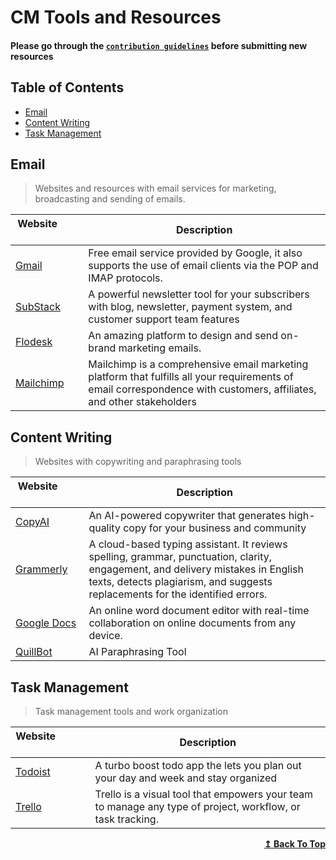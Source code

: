 # CM Tools and Resources

#### Please go through the [`contribution guidelines`](./contributing.md) before submitting new resources

## Table of Contents

- [Email](#email)
- [Content Writing](#content-writing)
- [Task Management](#task-management)

## Email

>Websites and resources with email services for marketing, broadcasting and  sending of emails.

| Website&nbsp; &nbsp; &nbsp; &nbsp; &nbsp; &nbsp; &nbsp; &nbsp; &nbsp; &nbsp; &nbsp; &nbsp; &nbsp; &nbsp; | Description |
| -------------------------------------------------------------------------------------------------------- | ------------------------------------------------------------------ |
| [Gmail](https://www.gmail.com/) | Free email service provided by Google, it also supports the use of email clients via the POP and IMAP protocols.   |
| [SubStack](https://substack.com/) | A powerful newsletter tool for your subscribers with blog, newsletter, payment system, and customer support team features  |
| [Flodesk](https://flodesk.com/) | An amazing platform to design and send on-brand marketing emails.  |
| [Mailchimp](https://mailchimp.com/) | Mailchimp is a comprehensive email marketing platform that fulfills all your requirements of email correspondence with customers, affiliates, and other stakeholders |
## Content Writing

>Websites with copywriting and paraphrasing  tools

| Website&nbsp; &nbsp; &nbsp; &nbsp; &nbsp; &nbsp; &nbsp; &nbsp; &nbsp; &nbsp; &nbsp; &nbsp; &nbsp; &nbsp; | Description                                                        |
| -------------------------------------------------------------------------------------------------------- | ------------------------------------------------------------------ |
| [CopyAI](https://www.copy.ai/) | An AI-powered copywriter that generates high-quality copy for your business and community  |
| [Grammerly](https://grammarly.com/) | A cloud-based typing assistant. It reviews spelling, grammar, punctuation, clarity, engagement, and delivery mistakes in English texts, detects plagiarism, and suggests replacements for the identified errors.|
| [Google Docs](https://www.google.com/docs/about/)                                                              | An online word document editor with real-time collaboration on online documents from any device.  |
| [QuillBot](https://quillbot.com/) | AI Paraphrasing Tool  |

## Task Management

>Task management tools and work organization

| Website&nbsp; &nbsp; &nbsp; &nbsp; &nbsp; &nbsp; &nbsp; &nbsp; &nbsp; &nbsp; &nbsp; &nbsp; &nbsp; &nbsp; | Description                                                        |
| -------------------------------------------------------------------------------------------------------- | ------------------------------------------------------------------ |
| [Todoist](https://todoist.com/) | A turbo boost todo app the lets you plan out your day and week and stay organized  |
| [Trello](https://trello.com/)                                                              | Trello is a visual tool that empowers your team to manage any type of project, workflow, or task tracking. |

<div align="right">
    <b><a href="#table-of-contents">↥ Back To Top</a></b>
</div>
